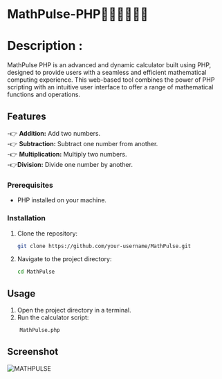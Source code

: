# MathPulse-PHP👩‍💻👩‍💻👩‍💻

# Description :
MathPulse PHP is an advanced and dynamic calculator built using PHP, designed to provide users with a seamless and efficient mathematical computing experience. This web-based tool combines the power of PHP scripting with an intuitive user interface to offer a range of mathematical functions and operations.

## Features

-👉 **Addition:** Add two numbers.<br>
-👉 **Subtraction:** Subtract one number from another.<br>
-👉 **Multiplication:** Multiply two numbers.<br>
-👉**Division:** Divide one number by another.<br>

### Prerequisites

- PHP installed on your machine.

### Installation

1. Clone the repository:

    ```bash
    git clone https://github.com/your-username/MathPulse.git
    ```

2. Navigate to the project directory:

    ```bash
    cd MathPulse
    ```

## Usage

1. Open the project directory in a terminal.
2. Run the calculator script:
```bash
    MathPulse.php
```
## Screenshot
![MATHPULSE](https://github.com/Shreya2012p/MathPulse-PHP/assets/96654167/8d62819e-b8c8-473e-b069-4c3c7e523339)

